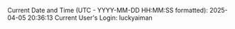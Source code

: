 Current Date and Time (UTC - YYYY-MM-DD HH:MM:SS formatted): 2025-04-05 20:36:13
Current User's Login: luckyaiman
